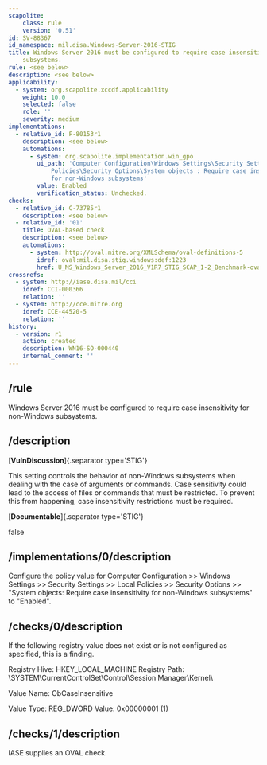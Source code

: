 ```yaml
---
scapolite:
    class: rule
    version: '0.51'
id: SV-88367
id_namespace: mil.disa.Windows-Server-2016-STIG
title: Windows Server 2016 must be configured to require case insensitivity for non-Windows
    subsystems.
rule: <see below>
description: <see below>
applicability:
  - system: org.scapolite.xccdf.applicability
    weight: 10.0
    selected: false
    role: ''
    severity: medium
implementations:
  - relative_id: F-80153r1
    description: <see below>
    automations:
      - system: org.scapolite.implementation.win_gpo
        ui_path: 'Computer Configuration\Windows Settings\Security Settings\Local
            Policies\Security Options\System objects : Require case insensitivity
            for non-Windows subsystems'
        value: Enabled
        verification_status: Unchecked.
checks:
  - relative_id: C-73785r1
    description: <see below>
  - relative_id: '01'
    title: OVAL-based check
    description: <see below>
    automations:
      - system: http://oval.mitre.org/XMLSchema/oval-definitions-5
        idref: oval:mil.disa.stig.windows:def:1223
        href: U_MS_Windows_Server_2016_V1R7_STIG_SCAP_1-2_Benchmark-oval.xml
crossrefs:
  - system: http://iase.disa.mil/cci
    idref: CCI-000366
    relation: ''
  - system: http://cce.mitre.org
    idref: CCE-44520-5
    relation: ''
history:
  - version: r1
    action: created
    description: WN16-SO-000440
    internal_comment: ''
---
```



## /rule

Windows Server 2016 must be configured to require case insensitivity for non-Windows subsystems.

## /description

[**VulnDiscussion**]{.separator type='STIG'}

This setting controls the behavior of non-Windows subsystems when dealing with the case of arguments or commands. Case sensitivity could lead to the access of files or commands that must be restricted. To prevent this from happening, case insensitivity restrictions must be required.

[**Documentable**]{.separator type='STIG'}

false

## /implementations/0/description

Configure the policy value for Computer Configuration >> Windows Settings >> Security Settings >> Local Policies >> Security Options >> "System objects: Require case insensitivity for non-Windows subsystems" to "Enabled".

## /checks/0/description

If the following registry value does not exist or is not configured as specified, this is a finding.

Registry Hive: HKEY_LOCAL_MACHINE
Registry Path: \SYSTEM\CurrentControlSet\Control\Session Manager\Kernel\

Value Name: ObCaseInsensitive

Value Type: REG_DWORD
Value: 0x00000001 (1)

## /checks/1/description

IASE supplies an OVAL check.
